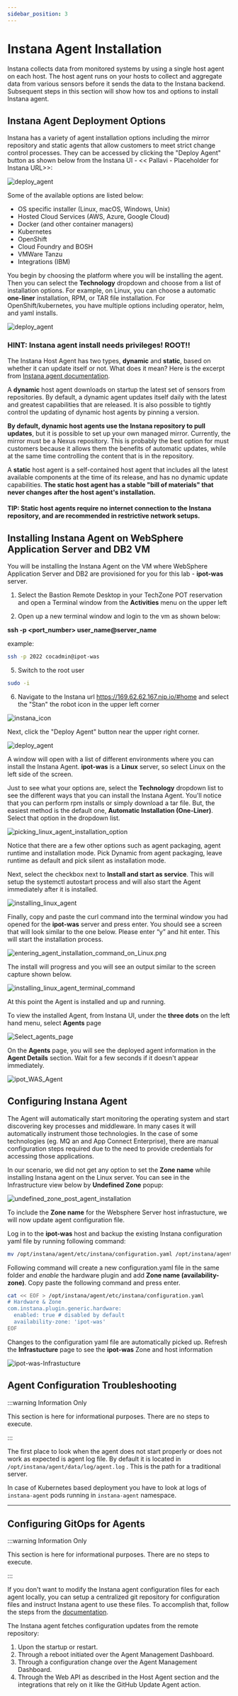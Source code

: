 ```yaml
---
sidebar_position: 3
---
```

# Instana Agent Installation

Instana collects data from monitored systems by using a single host agent on each host. The host agent runs on your hosts to collect and aggregate data from various sensors before it sends the data to the Instana backend. Subsequent steps in this section will show how tos and options to install Instana agent. 

## Instana Agent Deployment Options

Instana has a variety of agent installation options including the mirror repository and static agents that allow customers to meet strict change control processes. They can be accessed by clicking the "Deploy Agent" button as shown below from the Instana UI - << Pallavi - Placeholder for Instana URL>>: 

![deploy_agent](images/deploy_agent.png)

Some of the available options are listed below:

- OS specific installer (Linux, macOS, Windows, Unix)
- Hosted Cloud Services (AWS, Azure, Google Cloud)
- Docker (and other container managers)
- Kubernetes
- OpenShift
- Cloud Foundry and BOSH
- VMWare Tanzu
- Integrations (IBM)


You begin by choosing the platform where you will be installing the agent. Then you can select the **Technology** dropdown and choose from a list of installation options. For example, on Linux, you can choose a automatic **one-liner** installation, RPM, or TAR file installation. For OpenShift/kubernetes, you have multiple options including operator, helm, and yaml installs.

![deploy_agent](images/installing_Instana_agents.png)

### HINT: Instana agent install needs privileges! ROOT!!

The Instana Host Agent has two types, **dynamic** and **static**, based on whether it can update itself or not. What does it mean? Here is the excerpt from [Instana agent documentation](https://www.ibm.com/docs/en/instana-observability/current?topic=instana-host-agent).

A **dynamic** host agent downloads on startup the latest set of sensors from repositories. By default, a dynamic agent updates itself daily with the latest and greatest capabilities that are released. It is also possible to tightly control the updating of dynamic host agents by pinning a version. 

**By default, dynamic host agents use the Instana repository to pull updates**, but it is possible to set up your own managed mirror. Currently, the mirror must be a Nexus repository. This is probably the best option for must customers because it allows them the benefits of automatic updates, while at the same time controlling the content that is in the repository.

A **static** host agent is a self-contained host agent that includes all the latest available components at the time of its release, and has no dynamic update capabilities. **The static host agent has a stable "bill of materials" that never changes after the host agent's installation.**

#### TIP: Static host agents require no internet connection to the Instana repository, and are recommended in restrictive network setups.

## Installing Instana Agent on WebSphere Application Server and DB2 VM

You will be installing the Instana Agent on the VM where WebSphere Application Server and DB2 are provisioned for you for this lab -  **ipot-was** server. 

1. Select the Bastion Remote Desktop in your TechZone POT reservation and open a Terminal window from the **Activities** menu on the upper left

2. Open up a new terminal window and login to the vm as shown below:

**ssh -p <port_number> user_name@server_name**

example:
```sh
ssh -p 2022 cocadmin@ipot-was 
```

5. Switch to the root user

```sh
sudo -i
```

6. Navigate to the Instana url https://169.62.62.167.nip.io/#home and select the "Stan" the robot icon in the upper left corner

![instana_icon](images/instana_icon.png)

Next, click the "Deploy Agent" button near the upper right corner.

![deploy_agent](images/deploy_agent.png)

A window will open with a list of different environments where you can install the Instana Agent. **ipot-was** is a **Linux** server, so select Linux on the left side of the screen.

Just to see what your options are, select the **Technology** dropdown list to see the different ways that you can install the Instana Agent. You'll notice that you can perform rpm installs or simply download a tar file. But, the easiest method is the default one, **Automatic Installation (One-Liner)**. Select that option in the dropdown list.

![picking_linux_agent_installation_option](images/picking_linux_agent_installation_option.png)

Notice that there are a few other options such as agent packaging, agent runtime and installation mode. Pick Dynamic from agent packaging, leave runtime as default and pick silent as installation mode.

Next, select the checkbox next to **Install and start as service**. This will setup the systemctl autostart process and will also start the Agent immediately after it is installed.

![installing_linux_agent](images/installing_linux_agent.png)


Finally, copy and paste the curl command into the terminal window you had opened for the **ipot-was** server and press enter. You should see a screen that will look similar to the one below. Please enter “y” and hit enter. This will start the installation process.

![entering_agent_installation_command_on_Linux.png](images/entering_agent_installation_command_on_Linux.png)

The install will progress and you will see an output similar to the screen capture shown below.


![installing_linux_agent_terminal_command](images/installing_linux_agent_terminal_command_was.png)


At this point the Agent is installed and up and running.

To view the installed Agent, from Instana UI, under the **three dots**  on the left hand menu, select **Agents** page 

![Select_agents_page](images/agents_menu.png)

On the **Agents** page, you will see the deployed agent information in the **Agent Details** section. Wait for a few seconds if it doesn't appear immediately.

![ipot_WAS_Agent](images/ipot_was_agent.png)

## Configuring Instana Agent

The Agent will automatically start monitoring the operating system and start discovering key processes and middleware. In many cases it will automatically instrument those technologies. In the case of some technologies (eg. MQ an and App Connect Enterprise), there are manual configuration steps required due to the need to provide credentials for accessing those applications.

In our scenario, we did not get any option to set the **Zone name** while installing Instana agent on the Linux server. You can see in the Infrastructure view below by **Undefined Zone** popup:

![undefined_zone_post_agent_installation](images/undefined_zone_post_agent_installation.png)

To include the **Zone name** for the Websphere Server host infrastucture, we will now update agent configuration file. 

Log in to the **ipot-was** host and backup the existing Instana configuration yaml file by running following command:

```sh
mv /opt/instana/agent/etc/instana/configuration.yaml /opt/instana/agent/etc/instana/configuration_orig.yaml
```

Following command will create a new configuration.yaml file in the same folder and *enable* the hardware plugin and add **Zone name (availability-zone)**. Copy paste the following command and press enter.


```sh
cat << EOF > /opt/instana/agent/etc/instana/configuration.yaml
# Hardware & Zone
com.instana.plugin.generic.hardware:       
  enabled: true # disabled by default
  availability-zone: 'ipot-was'
EOF
 ```

Changes to the configuration yaml file are automatically picked up. Refresh the **Infrastucture** page to see the **ipot-was** Zone and host information

![ipot-was-Infrastucture](images/ipot_was_Infrastructure.png)

## Agent Configuration Troubleshooting

:::warning Information Only

This section is here for informational purposes. There are no steps to execute.

:::

The first place to look when the agent does not start properly or does not work
as expected is agent log file. By default it is located in
`/opt/instana/agent/data/log/agent.log` . This is the path for a traditional
server.

In case of Kubernetes based deployment you have to look at logs of
`instana-agent` pods running in `instana-agent` namespace.

---

## Configuring GitOps for Agents

:::warning Information Only

This section is here for informational purposes. There are no steps to execute.

:::

If you don't want to modify the Instana agent configuration files for each agent
locally, you can setup a centralized git repository for configuration files and
instruct Instana agent to use these files. To accomplish that, follow the steps
from the
[documentation](https://www.ibm.com/docs/en/obi/current?topic=configuration-git-based-management#git-based-configuration-management).

The Instana agent fetches configuration updates from the remote repository:

1. Upon the startup or restart.
1. Through a reboot initiated over the Agent Management Dashboard.
1. Through a configuration change over the Agent Management Dashboard.
1. Through the Web API as described in the Host Agent section and the
   integrations that rely on it like the GitHub Update Agent action.
